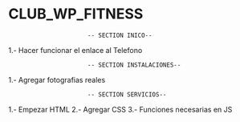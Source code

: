 # CLUB_WP_FITNESS
                          -- SECTION INICO--
                          
1.- Hacer funcionar el enlace al Telefono


                          -- SECTION INSTALACIONES--
1.- Agregar fotografias reales

                          -- SECTION SERVICIOS--
                          
1.- Empezar HTML
2.- Agregar CSS
3.- Funciones necesarias en JS
